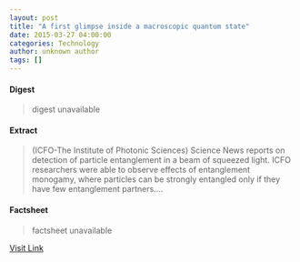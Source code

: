 ```yaml
---
layout: post
title: "A first glimpse inside a macroscopic quantum state"
date: 2015-03-27 04:00:00
categories: Technology
author: unknown author
tags: []
---
```



#### Digest
>digest unavailable

#### Extract
>(ICFO-The Institute of Photonic Sciences) Science News reports on detection of particle entanglement in a beam of squeezed light. ICFO researchers were able to observe effects of entanglement monogamy, where particles can be strongly entangled only if they have few entanglement partners....

#### Factsheet
>factsheet unavailable

[Visit Link](http://www.eurekalert.org/pub_releases/2015-03/iiop-afg032315.php)


